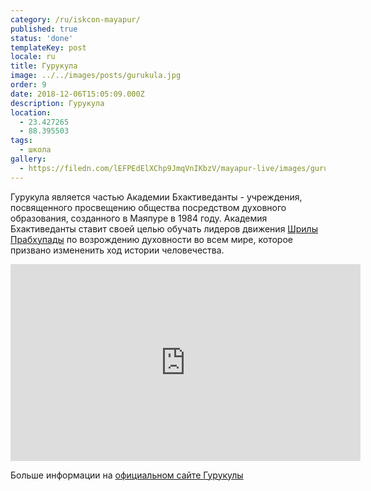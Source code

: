 ```yaml
---
category: /ru/iskcon-mayapur/
published: true
status: 'done'
templateKey: post
locale: ru
title: Гурукула
image: ../../images/posts/gurukula.jpg
order: 9
date: 2018-12-06T15:05:09.000Z
description: Гурукула
location:
  - 23.427265
  - 88.395503
tags:
  - школа
gallery:
  - https://filedn.com/lEFPEdElXChp9JmqVnIKbzV/mayapur-live/images/gurukula/gurukula-outside-bridge.jpg
---
```


Гурукула является частью Академии Бхактиведанты - учреждения, посвященного просвещению общества посредством духовного образования, созданного в Маяпуре в 1984 году. Академия Бхактиведанты ставит своей целью обучать лидеров движения [Шрилы Прабхупады](/ru/srila-prabhupada) по возрождению духовности во всем мире, которое призвано измененить ход истории человечества.

<iframe width="560" height="315" src="https://www.youtube.com/embed/LHk-6Vgort0" frameborder="0" allow="accelerometer; autoplay; encrypted-media; gyroscope; picture-in-picture" allowfullscreen></iframe>

Больше информации на [официальном сайте Гурукулы](https://bhaktivedantaacademy.com)

<tbd locale="ru" url="mailto:haribol@mayapur.live"></tbd>
